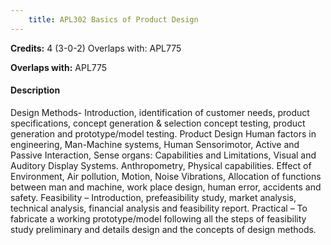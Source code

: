 ```yaml
---
    title: APL302 Basics of Product Design
---
```

**Credits:** 4 (3-0-2) Overlaps with: APL775



**Overlaps with:** APL775

#### Description 
Design Methods- Introduction, identification of customer needs, product specifications, concept generation & selection concept testing, product generation and prototype/model testing. Product Design Human factors in engineering, Man-Machine systems, Human Sensorimotor, Active and Passive Interaction, Sense organs: Capabilities and Limitations, Visual and Auditory Display Systems. Anthropometry, Physical capabilities. Effect of Environment, Air pollution, Motion, Noise Vibrations, Allocation of functions between man and machine, work place design, human error, accidents and safety. Feasibility – Introduction, prefeasibility study, market analysis, technical analysis, financial analysis and feasibility report. Practical – To fabricate a working prototype/model following all the steps of feasibility study preliminary and details design and the concepts of design methods.